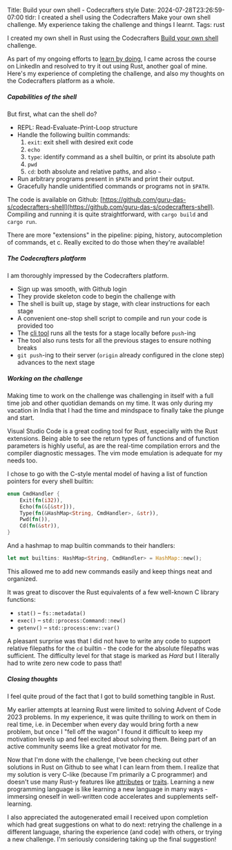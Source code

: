 Title: Build your own shell - Codecrafters style
Date: 2024-07-28T23:26:59-07:00
tldr: I created a shell using the Codecrafters Make your own shell challenge. My experience taking the challenge and things I learnt.
Tags: rust

I created my own shell in Rust using the Codecrafters [Build your own
shell](https://app.codecrafters.io/courses/shell/overview) challenge.

As part of my ongoing efforts to [learn by
doing]({filename}nand-to-tetris-2024-project-3.md), I came across the course on
LinkedIn and resolved to try it out using Rust, another goal of mine. Here's my
experience of completing the challenge, and also my thoughts on the Codecrafters platform
as a whole.

##### Capabilities of the shell

But first, what can the shell do?

- REPL: Read-Evaluate-Print-Loop structure
- Handle the following builtin commands:
    1. `exit`: exit shell with desired exit code
    2. `echo`
    3. `type`: identify command as a shell builtin, or print its absolute path
    4. `pwd`
    5. `cd`: both absolute and relative paths, and also `~`
- Run arbitrary programs present in `$PATH` and print their output.
- Gracefully handle unidentified commands or programs not in `$PATH`.

The code is available on Github:
[https://github.com/guru-das-s/codecrafters-shell](https://github.com/guru-das-s/codecrafters-shell).
Compiling and running it is quite straightforward, with `cargo build` and `cargo
run`. 

There are more "extensions" in the pipeline: piping, history, autocompletion of
commands, et c. Really excited to do those when they're available!

##### The Codecrafters platform

I am thoroughly impressed by the Codecrafters platform.

- Sign up was smooth, with Github login
- They provide skeleton code to begin the challenge with
- The shell is built up, stage by stage, with clear instructions for each stage
- A convenient one-stop shell script to compile and run your code is provided too
- The [cli tool](https://codecrafters.io/blog/cli) runs all the tests for a stage
    locally before `push`-ing
- The tool also runs tests for all the previous stages to ensure nothing breaks
- `git push`-ing to their server (`origin` already configured in the clone step)
    advances to the next stage

##### Working on the challenge

Making time to work on the challenge was challenging in itself with a full time job
and other quotidian demands on my time. It was only during my vacation in India that
I had the time and mindspace to finally take the plunge and start.

Visual Studio Code is a great coding tool for Rust, especially with the Rust
extensions. Being able to see the return types of functions and of function
parameters is highly useful, as are the real-time compilation errors and the compiler
diagnostic messages. The vim mode emulation is adequate for my needs too.

I chose to go with the C-style mental model of having a list of function pointers for
every shell builtin:

```rust
enum CmdHandler {
    Exit(fn(i32)),
    Echo(fn(&[&str])),
    Type(fn(&HashMap<String, CmdHandler>, &str)),
    Pwd(fn()),
    Cd(fn(&str)),
}
```
And a hashmap to map builtin commands to their handlers:
```rust
let mut builtins: HashMap<String, CmdHandler> = HashMap::new();
```
This allowed me to add new commands easily and keep things neat and organized.

It was great to discover the Rust equivalents of a few well-known C library functions:

- `stat()` &ndash; `fs::metadata()`
- `exec()` &ndash; `std::process:Command::new()`
- `getenv()` &ndash; `std::process:env::var()`

A pleasant surprise was that I did not have to write any code to support relative
filepaths for the `cd` builtin - the code for the absolute filepaths was sufficient.
The difficulty level for that stage is marked as _Hard_ but I literally had to write
zero new code to pass that!

##### Closing thoughts

I feel quite proud of the fact that I got to build something tangible in Rust.

My earlier attempts at learning Rust were limited to solving Advent of Code 2023
problems. In my experience, it was quite thrilling to work on them in real time, i.e.
in December when every day would bring forth a new problem, but once I "fell off the
wagon" I found it difficult to keep my motivation levels up and feel excited about
solving them. Being part of an active community seems like a great motivator for me.

Now that I'm done with the challenge, I've been checking out other solutions in Rust
on Github to see what I can learn from them. I realize that my solution is very
C-like (because I'm primarily a C programmer) and doesn't use many Rust-y features
like [attributes](https://doc.rust-lang.org/stable/rust-by-example/attribute.html) or
[traits](https://doc.rust-lang.org/stable/rust-by-example/trait.html). Learning a new
programming language is like learning a new language in many ways - immersing oneself
in well-written code accelerates and supplements self-learning.

I also appreciated the autogenerated email I received upon completion which had great
suggestions on what to do next: retrying the challenge in a different language,
sharing the experience (and code) with others, or trying a new challenge. I'm
seriously considering taking up the final suggestion!
